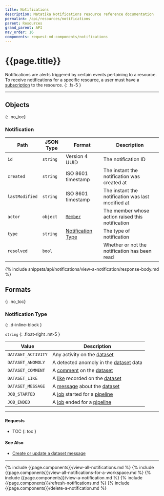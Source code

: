 ```yaml
---
title: Notifications
description: Matatika Notifications resource reference documentation
permalink: /api/resources/notifications
parent: Resources
grand_parent: API
nav_order: 16
components: request-md-components/notifications
---
```


# {{page.title}}

Notifications are alerts triggered by certain events pertaining to a resource. To receive notifications for a specific resource, a user must have a [subscription](subscriptions) to the resource.
{: .fs-5 }

---

## Objects
{: .no_toc}

### Notification

Path | JSON Type | Format | Description
---- | ---- | ------ | -----------
`id` | `string` | Version 4 UUID | The notification ID
`created` | `string` | ISO 8601 timestamp | The instant the notification was created at
`lastModified` | `string` | ISO 8601 timestamp | The instant the notification was last modified at
`actor` | `object` | [`Member`](members#member) | The member whose action raised this notification
`type` | `string` | [Notification Type](#notification-type) | The type of notification
`resolved` | `bool` | | Whether or not the notification has been read

{% include snippets/api/notifications/view-a-notification/response-body.md %}

## Formats
{: .no_toc}

### Notification Type
{: .d-inline-block }

`string`
{: .float-right .mt-5 }

Value | Description
----- | -----------
`DATASET_ACTIVITY` | Any activity on the [dataset](datasets#dataset)
`DATASET_ANOMOLY` | A detected anomoly in the [dataset](datasets#dataset) data
`DATASET_COMMENT` | A [comment](comments#comment) on the [dataset](datasets#dataset)
`DATASET_LIKE` | A [like](datasets#record-a-like-of-a-dataset) recorded on the [dataset](datasets#dataset)
`DATASET_MESSAGE` | A [message](datasets#dataset-message) about the [dataset](datasets#dataset)
`JOB_STARTED` | A [job](jobs#job) started for a [pipeline](pipelines#pipeline)
`JOB_ENDED` | A [job](jobs#job) ended for a [pipeline](pipelines#pipeline)

---

#### Requests

- TOC
{: toc }

#### See Also

- [Create or update a dataset message](datasets#create-or-update-a-dataset-message)

---

{% include {{page.components}}/view-all-notifications.md %}
{% include {{page.components}}/view-all-notifications-for-a-workspace.md %}
{% include {{page.components}}/view-a-notification.md %}
{% include {{page.components}}/refresh-notifications.md %}
{% include {{page.components}}/delete-a-notification.md %}

